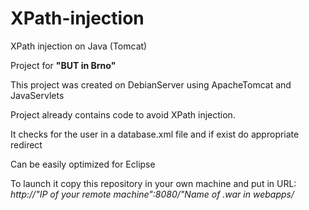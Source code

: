 # XPath-injection
XPath injection on Java (Tomcat)

Project for **"BUT in Brno"**

This project was created on DebianServer using ApacheTomcat and JavaServlets

Project already contains code to avoid XPath injection.

It checks for the user in a database.xml file and if exist do appropriate redirect

Can be easily optimized for Eclipse

To launch it copy this repository in your own machine and put in URL: *http://"IP of your remote machine":8080/"Name of .war in webapps/*

